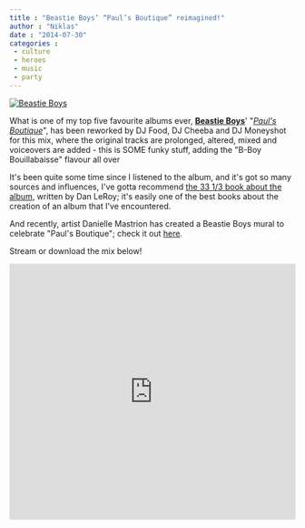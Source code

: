 ```yaml
---
title : "Beastie Boys’ “Paul’s Boutique” reimagined!"
author : "Niklas"
date : "2014-07-30"
categories : 
 - culture
 - heroes
 - music
 - party
---
```


[![Beastie Boys](https://niklasblog.com/wp-content/CaughtInTheMiddleOfA3WayMix-ColourWeb-300x300.jpg)](https://niklasblog.com/wp-content/CaughtInTheMiddleOfA3WayMix-ColourWeb.jpg)

What is one of my top five favourite albums ever, **[Beastie Boys](http://en.wikipedia.org/wiki/Beastie_Boys)**' "_[Paul's Boutique](http://en.wikipedia.org/wiki/Paul%27s_Boutique)_", has been reworked by DJ Food, DJ Cheeba and DJ Moneyshot for this mix, where the original tracks are prolonged, altered, mixed and voiceovers are added - this is SOME funky stuff, adding the "B-Boy Bouillabaisse" flavour all over

It's been quite some time since I listened to the album, and it's got so many sources and influences, I've gotta recommend [the 33 1/3 book about the album](https://www.goodreads.com/book/show/301877.Paul_s_Boutique), written by Dan LeRoy; it's easily one of the best books about the creation of an album that I've encountered.

And recently, artist Danielle Mastrion has created a Beastie Boys mural to celebrate "Paul's Boutique"; check it out [here](http://www.spin.com/articles/beastie-boys-pauls-boutique-anniversary-mural-lower-east-side/).

Stream or download the mix below!

<iframe width="100%" height="450" scrolling="no" frameborder="no" src="https://w.soundcloud.com/player/?url=https%3A//api.soundcloud.com/tracks/58201292&amp;auto_play=false&amp;hide_related=false&amp;show_comments=true&amp;show_user=true&amp;show_reposts=false&amp;visual=true"></iframe>
